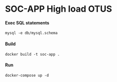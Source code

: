 # SOC-APP High load OTUS

#### Exec SQL statements
`mysql -e db/mysql.schema`

#### Build
`docker build -t soc-app .`

#### Run
`docker-compose up -d`
